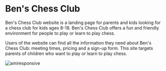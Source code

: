 # Ben's Chess Club

Ben's Chess Club website is a landing page for parents and kids looking for a chess club for kids ages 8-18. Ben's Chess Club offers a fun and friendly environment for people to play or learn to play chess.

Users of the website can find all the information they need about Ben's Chess Club: meeting times, pricing and a sign-up form. This site targets parents of children who want to play or learn to play chess.

![amiresponsive](https://github.com/benbarker04/chess_club/assets/131170958/449d1d45-84d1-46fa-bc74-70e3e0c6f437)
